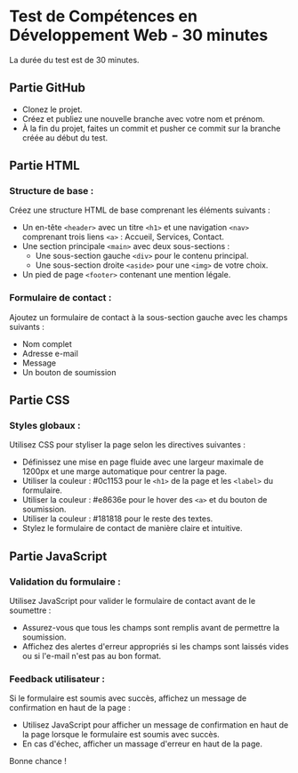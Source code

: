 # Test de Compétences en Développement Web - 30 minutes

La durée du test est de 30 minutes.

## Partie GitHub
- Clonez le projet.
- Créez et publiez une nouvelle branche avec votre nom et prénom.
- À la fin du projet, faites un commit et pusher ce commit sur la branche créée au début du test.

## Partie HTML

### Structure de base : 
Créez une structure HTML de base comprenant les éléments suivants :
- Un en-tête `<header>` avec un titre `<h1>` et une navigation `<nav>` comprenant trois liens `<a>` : Accueil, Services, Contact.
- Une section principale `<main>` avec deux sous-sections :
  - Une sous-section gauche `<div>` pour le contenu principal.
  - Une sous-section droite `<aside>` pour une `<img>` de votre choix.
- Un pied de page `<footer>` contenant une mention légale.

### Formulaire de contact :
Ajoutez un formulaire de contact à la sous-section gauche avec les champs suivants :
- Nom complet
- Adresse e-mail
- Message
- Un bouton de soumission

## Partie CSS

### Styles globaux :
Utilisez CSS pour styliser la page selon les directives suivantes :
- Définissez une mise en page fluide avec une largeur maximale de 1200px et une marge automatique pour centrer la page.
- Utiliser la couleur : #0c1153 pour le `<h1>` de la page et les `<label>` du formulaire.
- Utiliser la couleur : #e8636e pour le hover des `<a>` et du bouton de soumission.
- Utiliser la couleur : #181818 pour le reste des textes.
- Stylez le formulaire de contact de manière claire et intuitive.

## Partie JavaScript

### Validation du formulaire :
Utilisez JavaScript pour valider le formulaire de contact avant de le soumettre :
- Assurez-vous que tous les champs sont remplis avant de permettre la soumission.
- Affichez des alertes d'erreur appropriés si les champs sont laissés vides ou si l'e-mail n'est pas au bon format.

### Feedback utilisateur :
Si le formulaire est soumis avec succès, affichez un message de confirmation en haut de la page :
- Utilisez JavaScript pour afficher un message de confirmation en haut de la page lorsque le formulaire est soumis avec succès.
- En cas d'échec, afficher un massage d'erreur en haut de la page.

Bonne chance !


